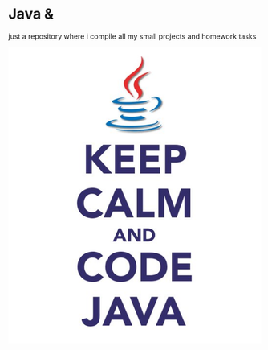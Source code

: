 # Java &
just a repository where i compile all my small projects and homework tasks

![KCCJ](Images/pictureForREADME.png)

